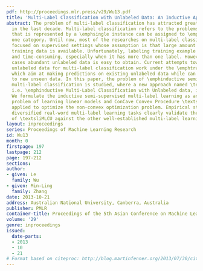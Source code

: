 ```yaml
---
pdf: http://proceedings.mlr.press/v29/Wu13.pdf
title: 'Multi-Label Classification with Unlabeled Data: An Inductive Approach'
abstract: The problem of multi-label classification has attracted great interests
  in the last decade. Multi-label classification refers to the problems where an example
  that is represented by a \emphsingle instance can be assigned to \emphmore than
  one category. Until now, most of the researches on multi-label classification have
  focused on supervised settings whose assumption is that large amount of labeled
  training data is available. Unfortunately, labeling training example is expensive
  and time-consuming, especially when it has more than one label. However, in many
  cases abundant unlabeled data is easy to obtain. Current attempts toward exploiting
  unlabeled data for multi-label classification work under the \emphtransductive setting,
  which aim at making predictions on existing unlabeled data while can not generalize
  to new unseen data. In this paper, the problem of \emphinductive semi-supervised
  multi-label classification is studied, where a new approach named \textsliMLCU,
  i.e. \emphinductive Multi-Label Classification with Unlabeled data, is proposed.
  We formulate the inductive semi-supervised multi-label learning as an optimization
  problem of learning linear models and ConCave Convex Procedure \textsl(CCCP) is
  applied to optimize the non-convex optimization problem. Empirical studies on twelve
  diversified real-word multi-label learning tasks clearly validate the superiority
  of \textsliMLCU against the other well-established multi-label learning approaches.
layout: inproceedings
series: Proceedings of Machine Learning Research
id: Wu13
month: 0
firstpage: 197
lastpage: 212
page: 197-212
sections: 
author:
- given: Le
  family: Wu
- given: Min-Ling
  family: Zhang
date: 2013-10-21
address: Australian National University, Canberra, Australia
publisher: PMLR
container-title: Proceedings of the 5th Asian Conference on Machine Learning
volume: '29'
genre: inproceedings
issued:
  date-parts:
  - 2013
  - 10
  - 21
# Format based on citeproc: http://blog.martinfenner.org/2013/07/30/citeproc-yaml-for-bibliographies/
---
```

